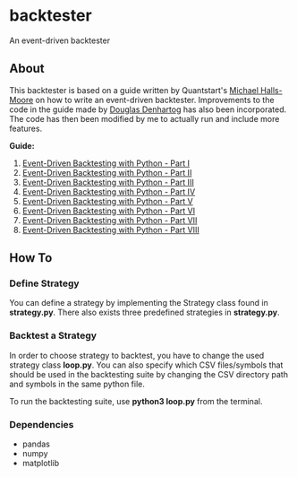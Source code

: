 # backtester
An event-driven backtester

## About
This backtester is based on a guide written by Quantstart's [Michael Halls-Moore](http://www.quantstart.com/about-mike/) on how to write an event-driven backtester. Improvements to the code in the guide made by [Douglas Denhartog](https://github.com/denhartog/quantstart-backtester) has also been incorporated. The code has then been modified by me to actually run and include more features.

**Guide:**
1. [Event-Driven Backtesting with Python - Part I](http://www.quantstart.com/articles/Event-Driven-Backtesting-with-Python-Part-I)
2. [Event-Driven Backtesting with Python - Part II](http://www.quantstart.com/articles/Event-Driven-Backtesting-with-Python-Part-II)
3. [Event-Driven Backtesting with Python - Part III](http://www.quantstart.com/articles/Event-Driven-Backtesting-with-Python-Part-III)
4. [Event-Driven Backtesting with Python - Part IV](http://www.quantstart.com/articles/Event-Driven-Backtesting-with-Python-Part-IV)
5. [Event-Driven Backtesting with Python - Part V](http://www.quantstart.com/articles/Event-Driven-Backtesting-with-Python-Part-V)
6. [Event-Driven Backtesting with Python - Part VI](http://www.quantstart.com/articles/Event-Driven-Backtesting-with-Python-Part-VI)
7. [Event-Driven Backtesting with Python - Part VII](http://www.quantstart.com/articles/Event-Driven-Backtesting-with-Python-Part-VII)
8. [Event-Driven Backtesting with Python - Part VIII](http://www.quantstart.com/articles/Event-Driven-Backtesting-with-Python-Part-VIII)

## How To
### Define Strategy
You can define a strategy by implementing the Strategy class found in **strategy.py**. There also exists three predefined strategies in **strategy.py**.

### Backtest a Strategy
In order to choose strategy to backtest, you have to change the used strategy class **loop.py**. You can also specify which CSV files/symbols that should be used in the backtesting suite by changing the CSV directory path and symbols in the same python file.

To run the backtesting suite, use  **python3 loop.py** from the terminal.

### Dependencies
- pandas
- numpy
- matplotlib
